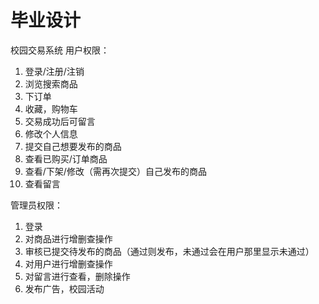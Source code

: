 # 毕业设计
校园交易系统
用户权限：

1. 登录/注册/注销
2. 浏览搜索商品
3. 下订单
4. 收藏，购物车
5. 交易成功后可留言
6. 修改个人信息
7. 提交自己想要发布的商品
8. 查看已购买/订单商品
9. 查看/下架/修改（需再次提交）自己发布的商品
10. 查看留言

管理员权限：

1. 登录
2. 对商品进行增删查操作
3. 审核已提交待发布的商品（通过则发布，未通过会在用户那里显示未通过）
4. 对用户进行增删查操作
5. 对留言进行查看，删除操作
6. 发布广告，校园活动
